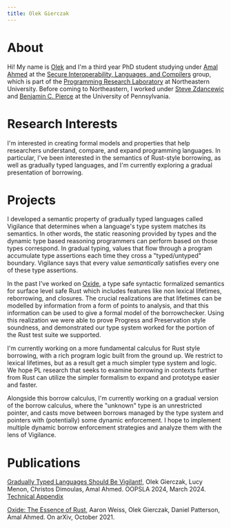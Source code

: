 ```yaml
---
title: Olek Gierczak
---
```


# About

Hi! My name is [Olek](mailto:gierczak.o@northeastern.edu) and I'm a third year
PhD student studying under [Amal Ahmed](https://www.ccs.neu.edu/home/amal/) at
the [Secure Interoperability, Languages, and
Compilers](https://silc.ccs.neu.edu/) group, which is part of the [Programming
Research Laboratory](https://prl.ccs.neu.edu/) at Northeastern University.
Before coming to Northeastern, I worked under [Steve
Zdancewic](https://www.cis.upenn.edu/~stevez/) and [Benjamin C.
Pierce](https://www.cis.upenn.edu/~bcpierce/) at the University of
Pennsylvania.

# Research Interests

I'm interested in creating formal models and properties that help researchers
understand, compare, and expand programming languages. In particular, I've been
interested in the semantics of Rust-style borrowing, as well as gradually typed
languages, and I'm currently exploring a gradual presentation of borrowing.

# Projects

I developed a semantic property of gradually typed languages called Vigilance
that determines when a language's type system matches its semantics. In other
words, the static reasoning provided by types and the dynamic type based
reasoning programmers can perform based on those types correspond. In gradual
typing, values that flow through a program accumulate type assertions each time
they cross a "typed/untyped" boundary. Vigilance says that every value
_semantically_ satisfies every one of these type assertions.

In the past I've worked on [Oxide](https://arxiv.org/abs/1903.00982), a type
safe syntactic formalized semantics for surface level safe Rust which includes
features like non lexical lifetimes, reborrowing, and closures. The crucial
realizations are that lifetimes can be modelled by information from a form of
points to analysis, and that this information can be used to give a formal
model of the borrowchecker. Using this realization we were able to prove
Progress and Preservation style soundness, and demonstrated our type system
worked for the portion of the Rust test suite we supported.

I'm currently working on a more fundamental calculus for Rust style borrowing,
with a rich program logic built from the ground up. We restrict to lexical
lifetimes, but as a result get a much simpler type system and logic. We hope PL
research that seeks to examine borrowing in contexts further from Rust can
utilize the simpler formalism to expand and prototype easier and faster.

Alongside this borrow calculus, I'm currently working on a gradual version of
the borrow calculus, where the "unknown" type is an unrestricted pointer, and
casts move between borrows managed by the type system and pointers with
(potentially) some dynamic enforcement. I hope to implement multiple dynamic
borrow enforcement strategies and analyze them with the lens of Vigilance.

# Publications

[Gradually Typed Languages Should Be
Vigilant!,](http://olekg.pl/papers/vigilance.pdf) Olek Gierczak, Lucy Menon,
Christos Dimoulas, Amal Ahmed. OOPSLA 2024, March 2024.
[Technical Appendix](http://olekg.pl/papers/vigilance-techreport.pdf)

[Oxide: The Essence of Rust,](https://arxiv.org/abs/1903.00982)
Aaron Weiss, Olek Gierczak, Daniel Patterson, Amal Ahmed.
On arXiv, October 2021.
